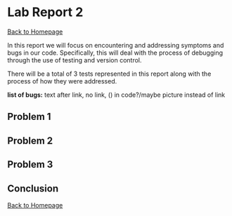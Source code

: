 # Lab Report 2

[Back to Homepage](https://d-doan.github.io/cse15l-lab-reports/)

In this report we will focus on encountering and addressing symptoms and bugs in our code. Specifically, this will deal with the process of debugging through the use of testing and version control.

There will be a total of 3 tests represented in this report along with the process of how they were addressed.

**list of bugs:** text after link, no link, () in code?/maybe picture instead of link

## Problem 1

## Problem 2

## Problem 3

## Conclusion


[Back to Homepage](https://d-doan.github.io/cse15l-lab-reports/)